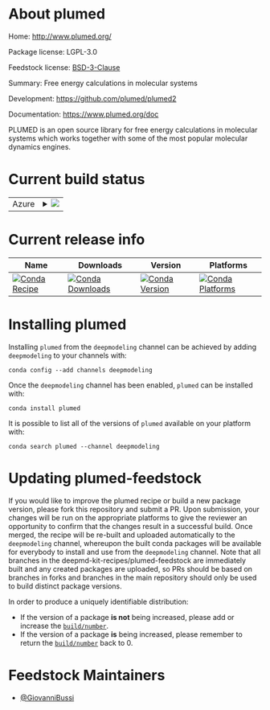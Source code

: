 About plumed
============

Home: http://www.plumed.org/

Package license: LGPL-3.0

Feedstock license: [BSD-3-Clause](https://github.com/deepmd-kit-recipes/plumed-feedstock/blob/master/LICENSE.txt)

Summary: Free energy calculations in molecular systems

Development: https://github.com/plumed/plumed2

Documentation: https://www.plumed.org/doc

PLUMED is an open source library for free energy calculations in
molecular systems which works together with some of the most
popular molecular dynamics engines.


Current build status
====================


<table>
    
  <tr>
    <td>Azure</td>
    <td>
      <details>
        <summary>
          <a href="https://dev.azure.com/deepmd-kit-recipes/feedstock-builds/_build/latest?definitionId=6&branchName=master">
            <img src="https://dev.azure.com/deepmd-kit-recipes/feedstock-builds/_apis/build/status/plumed-feedstock?branchName=master">
          </a>
        </summary>
        <table>
          <thead><tr><th>Variant</th><th>Status</th></tr></thead>
          <tbody><tr>
              <td>linux_64</td>
              <td>
                <a href="https://dev.azure.com/deepmd-kit-recipes/feedstock-builds/_build/latest?definitionId=6&branchName=master">
                  <img src="https://dev.azure.com/deepmd-kit-recipes/feedstock-builds/_apis/build/status/plumed-feedstock?branchName=master&jobName=linux&configuration=linux_64_" alt="variant">
                </a>
              </td>
            </tr><tr>
              <td>osx_64</td>
              <td>
                <a href="https://dev.azure.com/deepmd-kit-recipes/feedstock-builds/_build/latest?definitionId=6&branchName=master">
                  <img src="https://dev.azure.com/deepmd-kit-recipes/feedstock-builds/_apis/build/status/plumed-feedstock?branchName=master&jobName=osx&configuration=osx_64_" alt="variant">
                </a>
              </td>
            </tr>
          </tbody>
        </table>
      </details>
    </td>
  </tr>
</table>

Current release info
====================

| Name | Downloads | Version | Platforms |
| --- | --- | --- | --- |
| [![Conda Recipe](https://img.shields.io/badge/recipe-plumed-green.svg)](https://anaconda.org/deepmodeling/plumed) | [![Conda Downloads](https://img.shields.io/conda/dn/deepmodeling/plumed.svg)](https://anaconda.org/deepmodeling/plumed) | [![Conda Version](https://img.shields.io/conda/vn/deepmodeling/plumed.svg)](https://anaconda.org/deepmodeling/plumed) | [![Conda Platforms](https://img.shields.io/conda/pn/deepmodeling/plumed.svg)](https://anaconda.org/deepmodeling/plumed) |

Installing plumed
=================

Installing `plumed` from the `deepmodeling` channel can be achieved by adding `deepmodeling` to your channels with:

```
conda config --add channels deepmodeling
```

Once the `deepmodeling` channel has been enabled, `plumed` can be installed with:

```
conda install plumed
```

It is possible to list all of the versions of `plumed` available on your platform with:

```
conda search plumed --channel deepmodeling
```




Updating plumed-feedstock
=========================

If you would like to improve the plumed recipe or build a new
package version, please fork this repository and submit a PR. Upon submission,
your changes will be run on the appropriate platforms to give the reviewer an
opportunity to confirm that the changes result in a successful build. Once
merged, the recipe will be re-built and uploaded automatically to the
`deepmodeling` channel, whereupon the built conda packages will be available for
everybody to install and use from the `deepmodeling` channel.
Note that all branches in the deepmd-kit-recipes/plumed-feedstock are
immediately built and any created packages are uploaded, so PRs should be based
on branches in forks and branches in the main repository should only be used to
build distinct package versions.

In order to produce a uniquely identifiable distribution:
 * If the version of a package **is not** being increased, please add or increase
   the [``build/number``](https://conda.io/docs/user-guide/tasks/build-packages/define-metadata.html#build-number-and-string).
 * If the version of a package **is** being increased, please remember to return
   the [``build/number``](https://conda.io/docs/user-guide/tasks/build-packages/define-metadata.html#build-number-and-string)
   back to 0.

Feedstock Maintainers
=====================

* [@GiovanniBussi](https://github.com/GiovanniBussi/)

